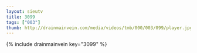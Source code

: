 ```yaml
--- 
layout: sieutv
title: 3099
tags: ["003"]
thumb: http://drainmainvein.com/media/videos/tmb/000/003/099/player.jpg
---
```

{% include drainmainvein key="3099" %} 
